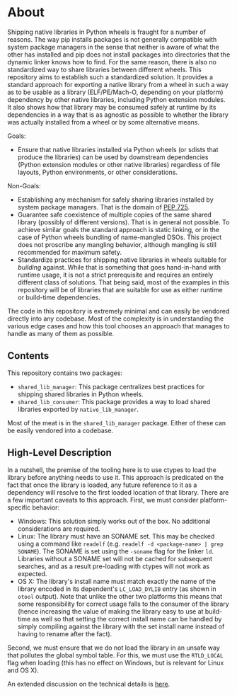 # About

Shipping native libraries in Python wheels is fraught for a number of reasons.
The way pip installs packages is not generally compatible with system package managers in the sense that neither is aware of what the other has installed and pip does not install packages into directories that the dynamic linker knows how to find.
For the same reason, there is also no standardized way to share libraries between different wheels.
This repository aims to establish such a standardized solution.
It provides a standard approach for exporting a native library from a wheel in such a way as to be usable as a library (ELF/PE/Mach-O, depending on your platform) dependency by other native libraries, including Python extension modules.
It also shows how that library may be consumed safely at runtime by its dependencies in a way that is as agnostic as possible to whether the library was actually installed from a wheel or by some alternative means.

Goals:
- Ensure that native libraries installed via Python wheels (or sdists that produce the libraries) can be used by downstream dependencies (Python extension modules or other native libraries) regardless of file layouts, Python environments, or other considerations.

Non-Goals:
- Establishing any mechanism for safely sharing libraries installed by system package managers. That is the domain of [PEP 725](https://peps.python.org/pep-0725/).
- Guarantee safe coexistence of multiple copies of the same shared library (possibly of different versions). That is in general not possible. To achieve similar goals the standard approach is static linking, or in the case of Python wheels bundling of name-mangled DSOs. This project does not proscribe any mangling behavior, although mangling is still recommended for maximum safety.
- Standardize practices for shipping native libraries in wheels suitable for _building_ against. While that is something that goes hand-in-hand with runtime usage, it is not a strict prerequisite and requires an entirely different class of solutions. That being said, most of the examples in this repository will be of libraries that are suitable for use as either runtime or build-time dependencies.

The code in this repository is extremely minimal and can easily be vendored directly into any codebase.
Most of the complexity is in understanding the various edge cases and how this tool chooses an approach that manages to handle as many of them as possible.

## Contents

This repository contains two packages:
- `shared_lib_manager`: This package centralizes best practices for shipping shared libraries in Python wheels.
- `shared_lib_consumer`: This package provides a way to load shared libraries exported by `native_lib_manager`.

Most of the meat is in the `shared_lib_manager` package.
Either of these can be easily vendored into a codebase.

## High-Level Description

In a nutshell, the premise of the tooling here is to use ctypes to load the library before anything needs to use it.
This approach is predicated on the fact that once the library is loaded, any future reference to it as a dependency will resolve to the first loaded location of that library.
There are a few important caveats to this approach.
First, we must consider platform-specific behavior:
- Windows: This solution simply works out of the box. No additional considerations are required.
- Linux: The library must have an SONAME set. This may be checked using a command like `readelf` (e.g. `readelf -d <package-name> | grep SONAME`). The SONAME is set using the `-soname` flag for the linker `ld`. Libraries without a SONAME set will not be cached for subsequent searches, and as a result pre-loading with ctypes will not work as expected.
- OS X: The library's install name must match exactly the name of the library encoded in its dependent's `LC_LOAD_DYLIB` entry (as shown in `otool` output). Note that unlike the other two platforms this means that some responsibility for correct usage falls to the consumer of the library (hence increasing the value of making the library easy to use at build-time as well so that setting the correct install name can be handled by simply compiling against the library with the set install name instead of having to rename after the fact).

Second, we must ensure that we do not load the library in an unsafe way that pollutes the global symbol table.
For this, we must use the `RTLD_LOCAL` flag when loading (this has no effect on Windows, but is relevant for Linux and OS X).

An extended discussion on the technical details is [here](doc/main.md).
